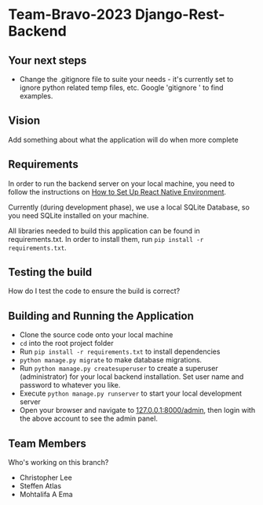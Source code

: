 # Team-Bravo-2023 Django-Rest-Backend

## Your next steps
* Change the .gitignore file to suite your needs - it's currently set to ignore python related temp files, etc. Google 'gitignore <your language>' to find examples.


## Vision
 Add something about what the application will do when more complete


## Requirements
In order to run the backend server on your local machine, you need to follow the instructions on [How to Set Up React Native Environment](https://reactnative.dev/docs/environment-setup).

Currently (during development phase), we use a local SQLite Database, so you need SQLite installed on your machine.

All libraries needed to build this application can be found in requirements.txt. In order to install them, run `pip install -r requirements.txt`.


## Testing the build
How do I test the code to ensure the build is correct?


## Building and Running the Application
 
- Clone the source code onto your local machine
- `cd` into the root project folder
- Run `pip install -r requirements.txt` to install dependencies
- `python manage.py migrate` to make database migrations.
- Run `python manage.py createsuperuser` to create a superuser (administrator) for your local backend installation. Set user name and password to whatever you like.
- Execute `python manage.py runserver` to start your local development server
- Open your browser and navigate to [127.0.0.1:8000/admin](127.0.0.1:8000/admin), then login with the above account to see the admin panel.

  
## Team Members
 Who's working on this branch?
 * Christopher Lee
 * Steffen Atlas
 * Mohtalifa A Ema
